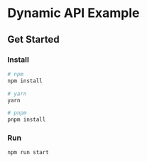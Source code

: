 # Dynamic API Example

## Get Started

### Install

```bash
# npm
npm install

# yarn
yarn

# pnpm
pnpm install
```

### Run

```bash
npm run start
```
